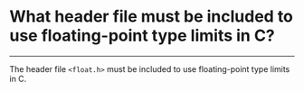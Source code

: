 # What header file must be included to use floating-point type limits in C?

---

The header file `<float.h>` must be included to use floating-point type limits in C.